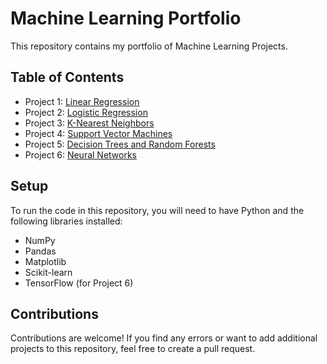 # Machine Learning Portfolio

This repository contains my portfolio of Machine Learning Projects.

## Table of Contents

- Project 1: [Linear Regression](https://github.com/supreethavadhani/Machine_Learning_Training/tree/master/projects/Project%201%20-%20Linear%20Regression)
- Project 2: [Logistic Regression](https://github.com/supreethavadhani/Machine_Learning_Portfolio/tree/master/projects/Project%202%20-%20Logistic%20Regression)
- Project 3: [K-Nearest Neighbors](/k_nearest_neighbors)
- Project 4: [Support Vector Machines](https://github.com/supreethavadhani/Machine_Learning_Portfolio/tree/master/projects/Project%203%20-%20SVM)
- Project 5: [Decision Trees and Random Forests](/decision_trees)
- Project 6: [Neural Networks](/neural_networks)

## Setup

To run the code in this repository, you will need to have Python and the following libraries installed:

- NumPy
- Pandas
- Matplotlib
- Scikit-learn
- TensorFlow (for Project 6)

## Contributions

Contributions are welcome! If you find any errors or want to add additional projects to this repository, feel free to create a pull request.
